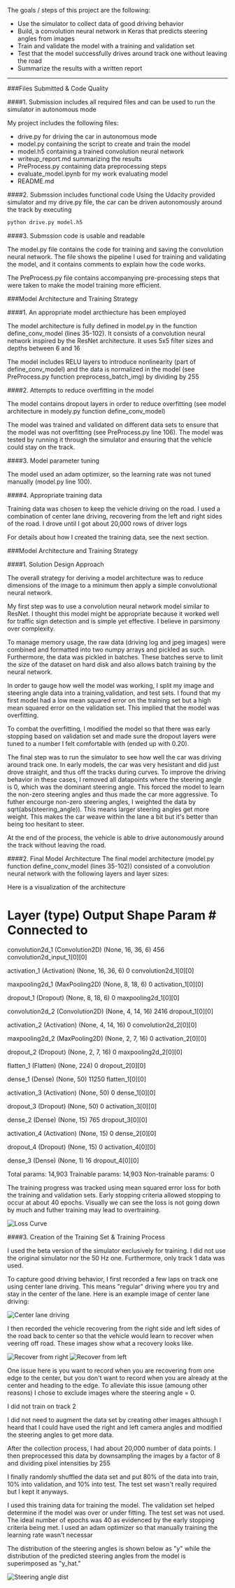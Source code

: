 
The goals / steps of this project are the following:
* Use the simulator to collect data of good driving behavior
* Build, a convolution neural network in Keras that predicts steering angles from images
* Train and validate the model with a training and validation set
* Test that the model successfully drives around track one without leaving the road
* Summarize the results with a written report


[//]: # (Image References)

[image1]: ./profile_images/loss_curve.png "Loss curve"
[image2]: ./example_images/center_lane_driving.jpg "Center Lane Driving"
[image3]: ./example_images/recover_from_right.jpg "Recover From Right"
[image4]: ./example_images/recover_from_left.jpg "Recovery From Left"
[image5]: ./profile_images/steering_distribution.png "Steering angles"


---
###Files Submitted & Code Quality

####1. Submission includes all required files and can be used to run the simulator in autonomous mode

My project includes the following files:
* drive.py for driving the car in autonomous mode
* model.py containing the script to create and train the model
* model.h5 containing a trained convolution neural network
* writeup_report.md summarizing the results
* PreProcess.py containing data preprocessing steps
* evaluate_model.ipynb for my work evaluating model
* README.md
 

####2. Submssion includes functional code
Using the Udacity provided simulator and my drive.py file, the car can be driven autonomously around the track by executing 
```sh
python drive.py model.h5
```

####3. Submssion code is usable and readable

The model.py file contains the code for training and saving the convolution neural network. The file shows the pipeline I used for training and validating the model, and it contains comments to explain how the code works.

The PreProcess.py file contains accompanying pre-processing steps that were taken to make the model training more efficient.

###Model Architecture and Training Strategy

####1. An appropriate model arcthiecture has been employed

The model architecture is fully defined in model.py in the function define_conv_model (lines 35-102).  It consists of a convolution neural network inspired by the ResNet architecture.  It uses 5x5 filter sizes and depths between 6 and 16

The model includes RELU layers to introduce nonlinearity (part of define_conv_model) and the data is normalized in the model (see PreProcess.py function preprocess_batch_img) by dividing by 255

####2. Attempts to reduce overfitting in the model

The model contains dropout layers in order to reduce overfitting (see model architecture in modely.py function define_conv_model)

The model was trained and validated on different data sets to ensure that the model was not overfitting (see PreProcess.py line 106). The model was tested by running it through the simulator and ensuring that the vehicle could stay on the track.

####3. Model parameter tuning

The model used an adam optimizer, so the learning rate was not tuned manually (model.py line 100).

####4. Appropriate training data

Training data was chosen to keep the vehicle driving on the road. I used a combination of center lane driving, recovering from the left and right sides of the road.  I drove until I got about 20,000 rows of driver logs

For details about how I created the training data, see the next section. 

###Model Architecture and Training Strategy

####1. Solution Design Approach

The overall strategy for deriving a model architecture was to reduce dimensions of the image to a minimum then apply a simple convolutional neural network.

My first step was to use a convolution neural network model similar to ResNet. I thought this model might be appropriate because it worked well for traffic sign detection and is simple yet effective. I believe in parsimony over complexity.

To manage memory usage, the raw data (driving log and jpeg images) were combined and formatted into two numpy arrays and pickled as such.  Furthermore, the data was pickled in batches.  These batches serve to limit the size of the dataset on hard disk and also allows batch training by the neural network.

In order to gauge how well the model was working, I split my image and steering angle data into a training,validation, and test sets. I found that my first model had a low mean squared error on the training set but a high mean squared error on the validation set. This implied that the model was overfitting. 

To combat the overfitting, I modified the model so that there was early stopping based on validation set and made sure the dropout layers were tuned to a number I felt comfortable with (ended up with 0.20).

The final step was to run the simulator to see how well the car was driving around track one. In early models, the car was very hesistant and did just drove straight, and thus off the tracks during curves.  To improve the driving behavior in these cases, I removed all datapoints where the steering angle is 0, which was the dominant steering angle. This forced the model to learn the non-zero steering angles and thus made the car more aggressive.  To futher encourge non-zero steering angles, I weighted the data by sqrt(abs(steering_angle)).  This means larger steering angles get more weight. This makes the car weave within the lane a bit but it's better than being too hesitant to steer. 

At the end of the process, the vehicle is able to drive autonomously around the track without leaving the road.

####2. Final Model Architecture
The final model architecture (model.py function define_conv_model (lines 35-102)) consisted of a convolution neural network with the following layers and layer sizes:


Here is a visualization of the architecture

Layer (type)                     Output Shape          Param #     Connected to                     
====================================================================================================
convolution2d_1 (Convolution2D)  (None, 16, 36, 6)     456         convolution2d_input_1[0][0]      

activation_1 (Activation)        (None, 16, 36, 6)     0           convolution2d_1[0][0]            

maxpooling2d_1 (MaxPooling2D)    (None, 8, 18, 6)      0           activation_1[0][0]               

dropout_1 (Dropout)              (None, 8, 18, 6)      0           maxpooling2d_1[0][0]             

convolution2d_2 (Convolution2D)  (None, 4, 14, 16)     2416        dropout_1[0][0]                  

activation_2 (Activation)        (None, 4, 14, 16)     0           convolution2d_2[0][0]            

maxpooling2d_2 (MaxPooling2D)    (None, 2, 7, 16)      0           activation_2[0][0]               

dropout_2 (Dropout)              (None, 2, 7, 16)      0           maxpooling2d_2[0][0]             

flatten_1 (Flatten)              (None, 224)           0           dropout_2[0][0]                  

dense_1 (Dense)                  (None, 50)            11250       flatten_1[0][0]                  

activation_3 (Activation)        (None, 50)            0           dense_1[0][0]                    

dropout_3 (Dropout)              (None, 50)            0           activation_3[0][0]               
    
dense_2 (Dense)                  (None, 15)            765         dropout_3[0][0]                  

activation_4 (Activation)        (None, 15)            0           dense_2[0][0]                    

dropout_4 (Dropout)              (None, 15)            0           activation_4[0][0]               

dense_3 (Dense)                  (None, 1)             16          dropout_4[0][0]                  

Total params: 14,903
Trainable params: 14,903
Non-trainable params: 0


The training progress was tracked using mean squared error loss for both the training and validation sets. Early stopping criteria allowed stopping to occur at about 40 epochs.  Visually we can see the loss is not going down by much and futher training may lead to overtraining.

![Loss Curve][image1]

####3. Creation of the Training Set & Training Process

I used the beta version of the simulator exclusively for training.  I did not use the original simulator nor the 50 Hz one.  Furthermore, only track 1 data was used.

To capture good driving behavior, I first recorded a few laps on track one using center lane driving. This means "regular" driving where you try and stay in the center of the lane. Here is an example image of center lane driving:

![Center lane driving][image2]

I then recorded the vehicle recovering from the right side and left sides of the road back to center so that the vehicle would learn to recover when veering off road.   These images show what a recovery looks like.

![Recover from right][image3]
![Recover from left][image4]

One issue here is you want to record when you are recovering from one edge to the center, but you don't want to record when you are already at the center and heading to the edge. To alleviate this issue (amoung other reasons) I chose to exclude images where the steering angle = 0.

I did not train on track 2

I did not need to augment the data set by creating other images although I heard that I could have used the right and left camera angles and modified the steering angles to get more data.

After the collection process, I had about 20,000 number of data points. I then preprocessed this data by downsampling the images by a factor of 8 and dividing pixel intensities by 255

I finally randomly shuffled the data set and put 80% of the data into train, 10% into validation, and 10% into test.  The test set wasn't really required but I kept it anyways.

I used this training data for training the model. The validation set helped determine if the model was over or under fitting.  The test set was not used. The ideal number of epochs was 40 as evidenced by the early stopping criteria being met.  I used an adam optimizer so that manually training the learning rate wasn't necessar

The distribution of the steering angles is shown below as "y" while the distribution of the predicted steering angles from the model is superimposed as "y_hat."  

![Steering angle dist][image5]
